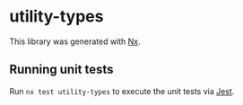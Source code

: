 # utility-types

This library was generated with [Nx](https://nx.dev).





## Running unit tests

Run `nx test utility-types` to execute the unit tests via [Jest](https://jestjs.io).


